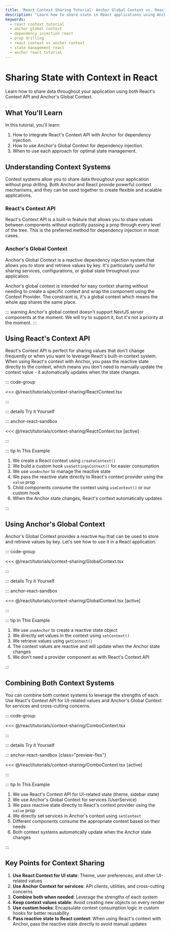 ```yaml
---
title: 'React Context Sharing Tutorial: Anchor Global Context vs. React Context API'
description: "Learn how to share state in React applications using Anchor's Global Context and React's Context API. This tutorial covers when and how to use each for effective dependency injection."
keywords:
  - react context tutorial
  - anchor global context
  - dependency injection react
  - prop drilling
  - react context vs anchor context
  - state management react
  - anchor react tutorial
---
```


# Sharing State with Context in React

Learn how to share data throughout your application using both React's Context API and Anchor's Global Context.

## What You'll Learn

In this tutorial, you'll learn:

1. How to integrate React's Context API with Anchor for dependency injection.
2. How to use Anchor's Global Context for dependency injection.
3. When to use each approach for optimal state management.

## Understanding Context Systems

Context systems allow you to share data throughout your application without prop drilling. Both Anchor and React provide
powerful context mechanisms, and they can be used together to create flexible and scalable applications.

### React's Context API

React's Context API is a built-in feature that allows you to share values between components without explicitly passing
a prop through every level of the tree. This is the preferred method for dependency injection in most cases.

### Anchor's Global Context

Anchor's Global Context is a reactive dependency injection system that allows you to store and retrieve values by key.
It's particularly useful for sharing services, configurations, or global state throughout your application.

Anchor's global context is intended for easy context sharing without needing to create a specific context and wrap the
component using the Context Provider. The constraint is, it's a global context which means the whole app shares the same
place.

::: warning
Anchor's global context doesn't support NextJS server components at the moment. We will try to support it, but it's not a
priority at the moment.
:::

## Using React's Context API

React's Context API is perfect for sharing values that don't change frequently or when you want to leverage React's
built-in context system. When using React's context with Anchor, you pass the reactive state directly to the context,
which means you don't need to manually update the context value - it automatically updates when the state changes.

::: code-group

<<< @/react/tutorials/context-sharing/ReactContext.tsx

:::

::: details Try it Yourself

::: anchor-react-sandbox

<<< @/react/tutorials/context-sharing/ReactContext.tsx [active]

:::

::: tip In This Example

1. We create a React context using `createContext()`
2. We build a custom hook `useSettingsContext()` for easier consumption
3. We use `useAnchor` to manage the reactive state
4. We pass the reactive state directly to React's context provider using the `value` prop
5. Child components consume the context using `useContext()` or our custom hook
6. When the Anchor state changes, React's context automatically updates

:::

## Using Anchor's Global Context

Anchor's Global Context provides a reactive `Map` that can be used to store and retrieve values by key. Let's see how to
use it in a React application.

::: code-group

<<< @/react/tutorials/context-sharing/GlobalContext.tsx

:::

::: details Try it Yourself

::: anchor-react-sandbox

<<< @/react/tutorials/context-sharing/GlobalContext.tsx [active]

:::

::: tip In This Example

1. We use `useAnchor` to create a reactive state object
2. We directly set values in the context using `setContext()`
3. We retrieve values using `getContext()`
4. The context values are reactive and will update when the Anchor state changes
5. We don't need a provider component as with React's Context API

:::

## Combining Both Context Systems

You can combine both context systems to leverage the strengths of each. Use React's Context API for UI-related values
and Anchor's Global Context for services and cross-cutting concerns.

::: code-group

<<< @/react/tutorials/context-sharing/ComboContext.tsx

:::

::: details Try it Yourself

::: anchor-react-sandbox {class="preview-flex"}

<<< @/react/tutorials/context-sharing/ComboContext.tsx [active]

:::

::: tip In This Example

1. We use React's Context API for UI-related state (theme, sidebar state)
2. We use Anchor's Global Context for services (UserService)
3. We pass reactive state directly to React's context provider using the `value` prop
4. We directly set services in Anchor's context using `setContext`
5. Different components consume the appropriate context based on their needs
6. Both context systems automatically update when the Anchor state changes

:::

## Key Points for Context Sharing

1. **Use React Context for UI state**: Theme, user preferences, and other UI-related values
2. **Use Anchor Context for services**: API clients, utilities, and cross-cutting concerns
3. **Combine both when needed**: Leverage the strengths of each system
4. **Keep context values stable**: Avoid creating new objects on every render
5. **Use custom hooks**: Encapsulate context consumption logic in custom hooks for better reusability
6. **Pass reactive state to React context**: When using React's context with Anchor, pass the reactive state directly to
   avoid manual updates
